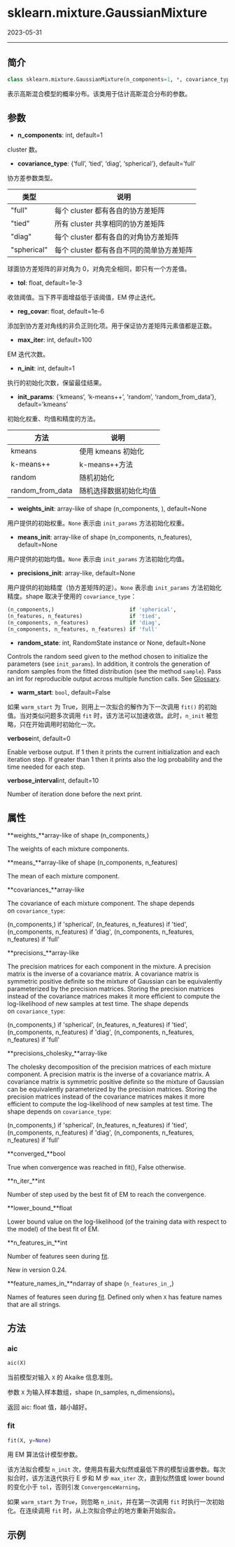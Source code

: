 # sklearn.mixture.GaussianMixture

2023-05-31
****
## 简介

```python
class sklearn.mixture.GaussianMixture(n_components=1, *, covariance_type='full', tol=0.001, reg_covar=1e-06, max_iter=100, n_init=1, init_params='kmeans', weights_init=None, means_init=None, precisions_init=None, random_state=None, warm_start=False, verbose=0, verbose_interval=10)
```

表示高斯混合模型的概率分布。该类用于估计高斯混合分布的参数。

## 参数

- **n_components**: int, default=1

cluster 数。

- **covariance_type**: {‘full’, ‘tied’, ‘diag’, ‘spherical’}, default=’full’

协方差参数类型。

| 类型        | 说明                                  |
| ----------- | ------------------------------------- |
| "full"      | 每个 cluster 都有各自的协方差矩阵     |
| "tied"      | 所有 cluster 共享相同的协方差矩阵     |
| "diag"      | 每个 cluster 都有各自的对角协方差矩阵 |
| "spherical" | 每个 cluster 都有各自不同的简单协方差矩阵 |

球面协方差矩阵的非对角为 0，对角完全相同，即只有一个方差值。

- **tol**: float, default=1e-3

收敛阈值。当下界平面增益低于该阈值，EM 停止迭代。

- **reg_covar**: float, default=1e-6

添加到协方差对角线的非负正则化项。用于保证协方差矩阵元素值都是正数。

- **max_iter**: int, default=100

EM 迭代次数。

- **n_init**: int, default=1

执行的初始化次数，保留最佳结果。

- **init_params**: {‘kmeans’, ‘k-means++’, ‘random’, ‘random_from_data’}, default=’kmeans’

初始化权重、均值和精度的方法。

| 方法             | 说明                   |
| ---------------- | ---------------------- |
| kmeans           | 使用 kmeans 初始化     |
| k-means++        | k-means++方法          |
| random           | 随机初始化             |
| random_from_data | 随机选择数据初始化均值 |   

- **weights_init**: array-like of shape (n_components, ), default=None

用户提供的初始权重。`None` 表示由 `init_params` 方法初始化权重。

- **means_init**: array-like of shape (n_components, n_features), default=None

用户提供的初始均值。`None` 表示由 `init_params` 方法初始化均值。

- **precisions_init**: array-like, default=None

用户提供的初始精度（协方差矩阵的逆）。`None` 表示由 `init_params` 方法初始化精度。shape 取决于使用的 `covariance_type`：

```python
(n_components,)                        if 'spherical',
(n_features, n_features)               if 'tied',
(n_components, n_features)             if 'diag',
(n_components, n_features, n_features) if 'full'
```

- **random_state**: int, RandomState instance or None, default=None

Controls the random seed given to the method chosen to initialize the parameters (see `init_params`). In addition, it controls the generation of random samples from the fitted distribution (see the method `sample`). Pass an int for reproducible output across multiple function calls. See [Glossary](https://scikit-learn.org/stable/glossary.html#term-random_state).

- **warm_start**: `bool`, default=False

如果 `warm_start` 为 True，则用上一次拟合的解作为下一次调用 `fit()` 的初始值。当对类似问题多次调用 `fit` 时，该方法可以加速收敛。此时，`n_init` 被忽略，只在开始调用时初始化一次。

**verbose**int, default=0

Enable verbose output. If 1 then it prints the current initialization and each iteration step. If greater than 1 then it prints also the log probability and the time needed for each step.

**verbose_interval**int, default=10

Number of iteration done before the next print.

## 属性

**weights_**array-like of shape (n_components,)

The weights of each mixture components.

**means_**array-like of shape (n_components, n_features)

The mean of each mixture component.

**covariances_**array-like

The covariance of each mixture component. The shape depends on `covariance_type`:

(n_components,)                        if 'spherical',
(n_features, n_features)               if 'tied',
(n_components, n_features)             if 'diag',
(n_components, n_features, n_features) if 'full'

**precisions_**array-like

The precision matrices for each component in the mixture. A precision matrix is the inverse of a covariance matrix. A covariance matrix is symmetric positive definite so the mixture of Gaussian can be equivalently parameterized by the precision matrices. Storing the precision matrices instead of the covariance matrices makes it more efficient to compute the log-likelihood of new samples at test time. The shape depends on `covariance_type`:

(n_components,)                        if 'spherical',
(n_features, n_features)               if 'tied',
(n_components, n_features)             if 'diag',
(n_components, n_features, n_features) if 'full'

**precisions_cholesky_**array-like

The cholesky decomposition of the precision matrices of each mixture component. A precision matrix is the inverse of a covariance matrix. A covariance matrix is symmetric positive definite so the mixture of Gaussian can be equivalently parameterized by the precision matrices. Storing the precision matrices instead of the covariance matrices makes it more efficient to compute the log-likelihood of new samples at test time. The shape depends on `covariance_type`:

(n_components,)                        if 'spherical',
(n_features, n_features)               if 'tied',
(n_components, n_features)             if 'diag',
(n_components, n_features, n_features) if 'full'

**converged_**bool

True when convergence was reached in fit(), False otherwise.

**n_iter_**int

Number of step used by the best fit of EM to reach the convergence.

**lower_bound_**float

Lower bound value on the log-likelihood (of the training data with respect to the model) of the best fit of EM.

**n_features_in_**int

Number of features seen during [fit](https://scikit-learn.org/stable/glossary.html#term-fit).

New in version 0.24.

**feature_names_in_**ndarray of shape (`n_features_in_`,)

Names of features seen during [fit](https://scikit-learn.org/stable/glossary.html#term-fit). Defined only when `X` has feature names that are all strings.



## 方法

### aic

```python
aic(X)
```

当前模型对输入 `X` 的 Akaike 信息准则。

参数 `X` 为输入样本数组，shape (n_samples, n_dimensions)。

返回 aic: float 值，越小越好。

### fit

```python
fit(X, y=None)
```

用 EM 算法估计模型参数。

该方法拟合模型 `n_init` 次，使用具有最大似然或最低下界的模型设置参数。每次拟合时，该方法迭代执行 E 步和 M 步 `max_iter` 次，直到似然值或 lower bound 的变化小于 `tol`，否则引发 `ConvergenceWarning`。

如果 `warm_start` 为 `True`，则忽略 `n_init`，并在第一次调用 `fit` 时执行一次初始化。在连续调用 `fit` 时，从上次拟合停止的地方重新开始拟合。

## 示例

